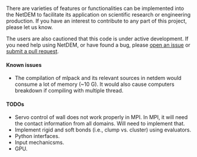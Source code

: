 ###

There are varieties of features or functionalities can be implemented into the NetDEM to facilitate its application on scientific research or engineering production. If you have an interest to contribute to any part of this project, please let us know.

The users are also cautioned that this code is under active development. If you need help using NetDEM, or have found a bug, please [open an issue](https://github.com/net-dem/netdem/issues) or [submit a pull request](https://github.com/net-dem/netdem/pulls).

#### Known issues

 - The compilation of mlpack and its relevant sources in netdem would consume a lot of memory (~10 G). It would also cause computers breakdown if compiling with multiple thread.

#### TODOs

 - Servo control of wall does not work properly in MPI. In MPI, it will need the contact information from all domains. Will need to implement that.
 - Implement rigid and soft bonds (i.e., clump vs. cluster) using evaluators.
 - Python interfaces.
 - Input mechanicsms.
 - GPU.
